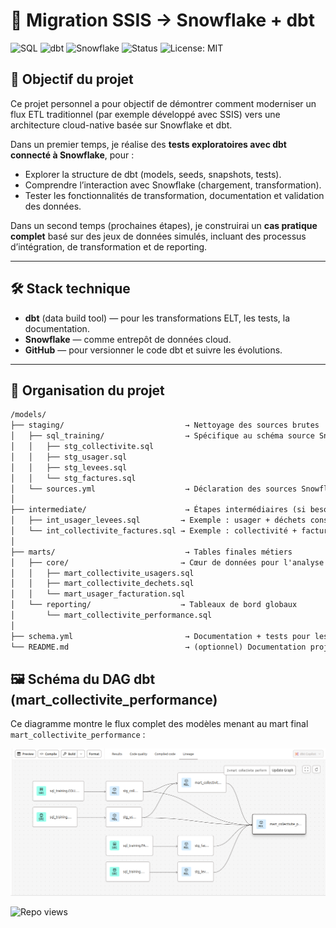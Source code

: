 # 🚀 Migration SSIS → Snowflake + dbt
![SQL](https://img.shields.io/badge/SQL-queries-blue?logo=sqlite)
![dbt](https://img.shields.io/badge/dbt-v1.x-orange?logo=dbt)
![Snowflake](https://img.shields.io/badge/Snowflake-cloud--data--warehouse-blue?logo=snowflake)
![Status](https://img.shields.io/badge/status-in%20progress-yellow)
![License: MIT](https://img.shields.io/badge/license-MIT-green)
## 🌟 Objectif du projet

Ce projet personnel a pour objectif de démontrer comment moderniser un flux ETL traditionnel (par exemple développé avec SSIS) vers une architecture cloud-native basée sur Snowflake et dbt.

Dans un premier temps, je réalise des **tests exploratoires avec dbt connecté à Snowflake**, pour :
- Explorer la structure de dbt (models, seeds, snapshots, tests).
- Comprendre l’interaction avec Snowflake (chargement, transformation).
- Tester les fonctionnalités de transformation, documentation et validation des données.

Dans un second temps (prochaines étapes), je construirai un **cas pratique complet** basé sur des jeux de données simulés, incluant des processus d’intégration, de transformation et de reporting.

---

## 🛠️ Stack technique

- **dbt** (data build tool) — pour les transformations ELT, les tests, la documentation.
- **Snowflake** — comme entrepôt de données cloud.
- **GitHub** — pour versionner le code dbt et suivre les évolutions.

---

## 📂 Organisation du projet
```markdown
/models/
├── staging/                           → Nettoyage des sources brutes
│   ├── sql_training/                  → Spécifique au schéma source Snowflake
│   │   ├── stg_collectivite.sql
│   │   ├── stg_usager.sql
│   │   ├── stg_levees.sql
│   │   └── stg_factures.sql
│   └── sources.yml                    → Déclaration des sources Snowflake
│
├── intermediate/                      → Étapes intermédiaires (si besoin, sinon facultatif)
│   ├── int_usager_levees.sql         → Exemple : usager + déchets consolidés
│   └── int_collectivite_factures.sql → Exemple : collectivité + factures consolidées
│
├── marts/                             → Tables finales métiers
│   ├── core/                         → Cœur de données pour l'analyse
│   │   ├── mart_collectivite_usagers.sql
│   │   ├── mart_collectivite_dechets.sql
│   │   └── mart_usager_facturation.sql
│   └── reporting/                    → Tableaux de bord globaux
│       └── mart_collectivite_performance.sql
│
├── schema.yml                         → Documentation + tests pour les models (stg, int, mart)
└── README.md                          → (optionnel) Documentation projet / diagramme archi

```
## 🖼️ Schéma du DAG dbt (mart_collectivite_performance)

Ce diagramme montre le flux complet des modèles menant au mart final `mart_collectivite_performance` :

![dbt DAG - mart_collectivite_performance](images/dag_mart_collectivite_performance.png)


![Repo views](https://komarev.com/ghpvc/?username=thibautmodrin&repo=SQL_DBT_SSIS&color=yellow)



